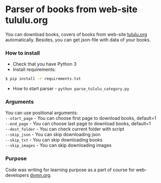 # Parser of books from web-site tululu.org

You can download books, covers of books from web-site [tululu.org](http://tululu.org/) automatically. Besides, you can get json-file with data of your books. 

### How to install

* Check that you have Python 3  
* Install requirements:  
```sh
$ pip install -r requirements.txt
```
* How to start parser - ```python parse_tululu_category.py```

### Arguments

You can use positional arguments:  
`--start_page` - You can choose first page to download books, default=1  
`--end_page` - You can choose last page to download books, default=1  
`--dest_folder` - You can check current folder with script  
`--skip_json` - You can skip downloading json  
`--skip_txt` - You can skip downloading books  
`--skip_images` - You can skip downloading images  

### Purpose

Code was writing for learning purpose as a part of course for web-developers [dvmn.org](https://dvmn.org/).
